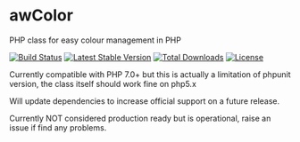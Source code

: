 # awColor
PHP class for easy colour management in PHP

[![Build Status](https://travis-ci.org/awcode/awColor.png?branch=master)](https://travis-ci.org/awcode/awColor)
[![Latest Stable Version](https://poser.pugx.org/awcode/awColor/version.png)](https://packagist.org/packages/awcode/awColor)
[![Total Downloads](https://poser.pugx.org/awcode/awColor/d/total.png)](https://packagist.org/packages/awcode/awColor)
[![License](https://poser.pugx.org/awcode/awColor/license)](https://packagist.org/packages/awcode/awColor)


Currently compatible with PHP 7.0+ but this is actually a limitation of phpunit version, the class itself should work fine on php5.x

Will update dependencies to increase official support on a future release.

Currently NOT considered production ready but is operational, raise an issue if find any problems.
